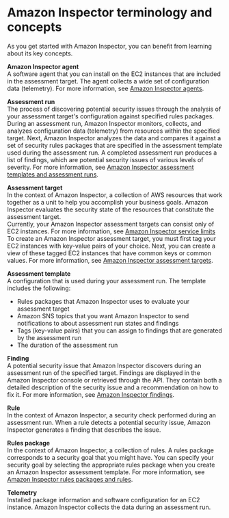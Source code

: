 # Amazon Inspector terminology and concepts<a name="inspector_concepts"></a>

As you get started with Amazon Inspector, you can benefit from learning about its key concepts\.

**Amazon Inspector agent**  
A software agent that you can install on the EC2 instances that are included in the assessment target\. The agent collects a wide set of configuration data \(telemetry\)\. For more information, see [Amazon Inspector agents](inspector_agents.md)\.

**Assessment run**  
The process of discovering potential security issues through the analysis of your assessment target's configuration against specified rules packages\. During an assessment run, Amazon Inspector monitors, collects, and analyzes configuration data \(telemetry\) from resources within the specified target\. Next, Amazon Inspector analyzes the data and compares it against a set of security rules packages that are specified in the assessment template used during the assessment run\. A completed assessment run produces a list of findings, which are potential security issues of various levels of severity\. For more information, see [Amazon Inspector assessment templates and assessment runs](inspector_assessments.md)\.

**Assessment target**  
In the context of Amazon Inspector, a collection of AWS resources that work together as a unit to help you accomplish your business goals\. Amazon Inspector evaluates the security state of the resources that constitute the assessment target\.  
Currently, your Amazon Inspector assessment targets can consist only of EC2 instances\. For more information, see [Amazon Inspector service limits](inspector_limits.md)
To create an Amazon Inspector assessment target, you must first tag your EC2 instances with key\-value pairs of your choice\. Next, you can create a view of these tagged EC2 instances that have common keys or common values\. For more information, see [Amazon Inspector assessment targets](inspector_applications.md)\.

**Assessment template**  
A configuration that is used during your assessment run\. The template includes the following:  
+ Rules packages that Amazon Inspector uses to evaluate your assessment target
+ Amazon SNS topics that you want Amazon Inspector to send notifications to about assessment run states and findings
+ Tags \(key\-value pairs\) that you can assign to findings that are generated by the assessment run
+ The duration of the assessment run

**Finding**  
A potential security issue that Amazon Inspector discovers during an assessment run of the specified target\. Findings are displayed in the Amazon Inspector console or retrieved through the API\. They contain both a detailed description of the security issue and a recommendation on how to fix it\. For more information, see [Amazon Inspector findings](inspector_findings.md)\.

**Rule**  
In the context of Amazon Inspector, a security check performed during an assessment run\. When a rule detects a potential security issue, Amazon Inspector generates a finding that describes the issue\.

**Rules package**  
In the context of Amazon Inspector, a collection of rules\. A rules package corresponds to a security goal that you might have\. You can specify your security goal by selecting the appropriate rules package when you create an Amazon Inspector assessment template\. For more information, see [Amazon Inspector rules packages and rules](inspector_rule-packages.md)\.

**Telemetry**  
Installed package information and software configuration for an EC2 instance\. Amazon Inspector collects the data during an assessment run\. 